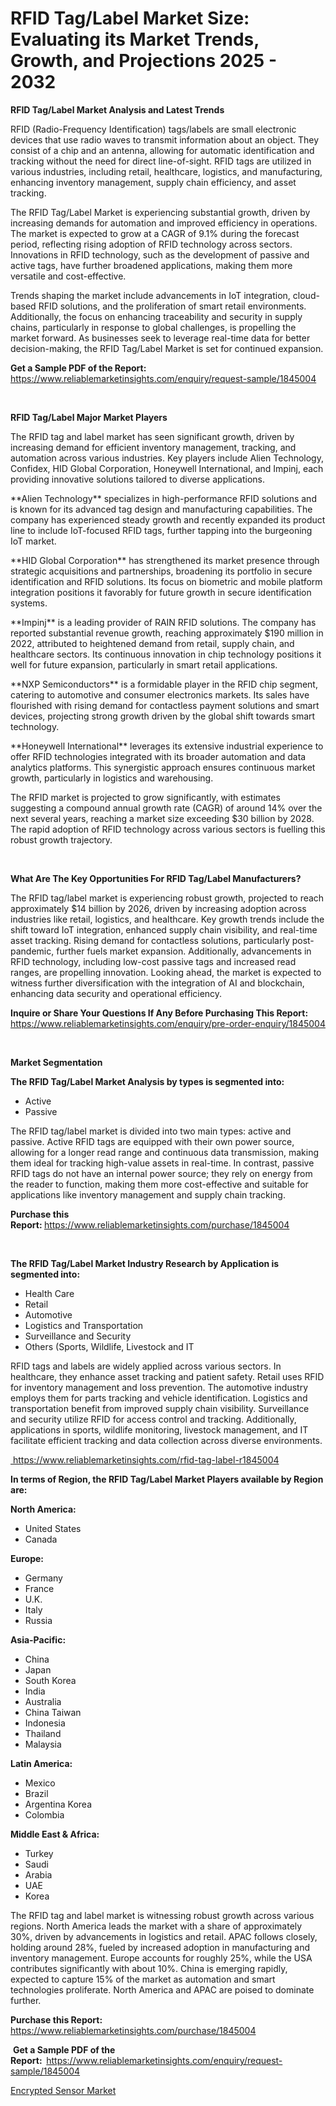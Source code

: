 <p><h1>RFID Tag/Label Market Size: Evaluating its Market Trends, Growth, and Projections 2025 - 2032</h1></p><p><strong>RFID Tag/Label Market Analysis and Latest Trends</strong></p>
<p><p>RFID (Radio-Frequency Identification) tags/labels are small electronic devices that use radio waves to transmit information about an object. They consist of a chip and an antenna, allowing for automatic identification and tracking without the need for direct line-of-sight. RFID tags are utilized in various industries, including retail, healthcare, logistics, and manufacturing, enhancing inventory management, supply chain efficiency, and asset tracking.</p><p>The RFID Tag/Label Market is experiencing substantial growth, driven by increasing demands for automation and improved efficiency in operations. The market is expected to grow at a CAGR of 9.1% during the forecast period, reflecting rising adoption of RFID technology across sectors. Innovations in RFID technology, such as the development of passive and active tags, have further broadened applications, making them more versatile and cost-effective. </p><p>Trends shaping the market include advancements in IoT integration, cloud-based RFID solutions, and the proliferation of smart retail environments. Additionally, the focus on enhancing traceability and security in supply chains, particularly in response to global challenges, is propelling the market forward. As businesses seek to leverage real-time data for better decision-making, the RFID Tag/Label Market is set for continued expansion.</p></p>
<p><strong>Get a Sample PDF of the Report:&nbsp;</strong> <a href="https://www.reliablemarketinsights.com/enquiry/request-sample/1845004?utm_campaign=3036&utm_medium=2&utm_source=Github&utm_content=ia&utm_term=06042025&utm_id=rfid-taglabel">https://www.reliablemarketinsights.com/enquiry/request-sample/1845004</a></p>
<p>&nbsp;</p>
<p><strong>RFID Tag/Label Major Market Players</strong></p>
<p><p>The RFID tag and label market has seen significant growth, driven by increasing demand for efficient inventory management, tracking, and automation across various industries. Key players include Alien Technology, Confidex, HID Global Corporation, Honeywell International, and Impinj, each providing innovative solutions tailored to diverse applications.</p><p>**Alien Technology** specializes in high-performance RFID solutions and is known for its advanced tag design and manufacturing capabilities. The company has experienced steady growth and recently expanded its product line to include IoT-focused RFID tags, further tapping into the burgeoning IoT market.</p><p>**HID Global Corporation** has strengthened its market presence through strategic acquisitions and partnerships, broadening its portfolio in secure identification and RFID solutions. Its focus on biometric and mobile platform integration positions it favorably for future growth in secure identification systems.</p><p>**Impinj** is a leading provider of RAIN RFID solutions. The company has reported substantial revenue growth, reaching approximately $190 million in 2022, attributed to heightened demand from retail, supply chain, and healthcare sectors. Its continuous innovation in chip technology positions it well for future expansion, particularly in smart retail applications.</p><p>**NXP Semiconductors** is a formidable player in the RFID chip segment, catering to automotive and consumer electronics markets. Its sales have flourished with rising demand for contactless payment solutions and smart devices, projecting strong growth driven by the global shift towards smart technology.</p><p>**Honeywell International** leverages its extensive industrial experience to offer RFID technologies integrated with its broader automation and data analytics platforms. This synergistic approach ensures continuous market growth, particularly in logistics and warehousing.</p><p>The RFID market is projected to grow significantly, with estimates suggesting a compound annual growth rate (CAGR) of around 14% over the next several years, reaching a market size exceeding $30 billion by 2028. The rapid adoption of RFID technology across various sectors is fuelling this robust growth trajectory.</p></p>
<p>&nbsp;</p>
<p><strong>What Are The Key Opportunities For RFID Tag/Label Manufacturers?</strong></p>
<p><p>The RFID tag/label market is experiencing robust growth, projected to reach approximately $14 billion by 2026, driven by increasing adoption across industries like retail, logistics, and healthcare. Key growth trends include the shift toward IoT integration, enhanced supply chain visibility, and real-time asset tracking. Rising demand for contactless solutions, particularly post-pandemic, further fuels market expansion. Additionally, advancements in RFID technology, including low-cost passive tags and increased read ranges, are propelling innovation. Looking ahead, the market is expected to witness further diversification with the integration of AI and blockchain, enhancing data security and operational efficiency.</p></p>
<p><strong>Inquire or Share Your Questions If Any Before Purchasing This Report:</strong> <a href="https://www.reliablemarketinsights.com/enquiry/pre-order-enquiry/1845004?utm_campaign=3036&utm_medium=2&utm_source=Github&utm_content=ia&utm_term=06042025&utm_id=rfid-taglabel">https://www.reliablemarketinsights.com/enquiry/pre-order-enquiry/1845004</a></p>
<p>&nbsp;</p>
<p><strong>Market Segmentation</strong></p>
<p><strong>The RFID Tag/Label Market Analysis by types is segmented into:</strong></p>
<p><ul><li>Active</li><li>Passive</li></ul></p>
<p><p>The RFID tag/label market is divided into two main types: active and passive. Active RFID tags are equipped with their own power source, allowing for a longer read range and continuous data transmission, making them ideal for tracking high-value assets in real-time. In contrast, passive RFID tags do not have an internal power source; they rely on energy from the reader to function, making them more cost-effective and suitable for applications like inventory management and supply chain tracking.</p></p>
<p><strong>Purchase this Report:&nbsp;</strong><a href="https://www.reliablemarketinsights.com/purchase/1845004?utm_campaign=3036&utm_medium=2&utm_source=Github&utm_content=ia&utm_term=06042025&utm_id=rfid-taglabel">https://www.reliablemarketinsights.com/purchase/1845004</a></p>
<p>&nbsp;</p>
<p><strong>The RFID Tag/Label Market Industry Research by Application is segmented into:</strong></p>
<p><ul><li>Health Care</li><li>Retail</li><li>Automotive</li><li>Logistics and Transportation</li><li>Surveillance and Security</li><li>Others (Sports, Wildlife, Livestock and IT</li></ul></p>
<p><p>RFID tags and labels are widely applied across various sectors. In healthcare, they enhance asset tracking and patient safety. Retail uses RFID for inventory management and loss prevention. The automotive industry employs them for parts tracking and vehicle identification. Logistics and transportation benefit from improved supply chain visibility. Surveillance and security utilize RFID for access control and tracking. Additionally, applications in sports, wildlife monitoring, livestock management, and IT facilitate efficient tracking and data collection across diverse environments.</p></p>
<p><a href="https://www.reliablemarketinsights.com/rfid-tag-label-r1845004?utm_campaign=3036&utm_medium=2&utm_source=Github&utm_content=ia&utm_term=06042025&utm_id=rfid-taglabel">&nbsp;https://www.reliablemarketinsights.com/rfid-tag-label-r1845004</a></p>
<p><strong>In terms of Region, the RFID Tag/Label Market Players available by Region are:</strong></p>
<p>
    <p> <strong> North America: </strong>
        <ul>
            <li>United States</li>
            <li>Canada</li>
        </ul>
        </p> 
    <p> <strong> Europe: </strong>
        <ul>
            <li>Germany</li>
            <li>France</li>
            <li>U.K.</li>
            <li>Italy</li>
            <li>Russia</li>
        </ul>
        </p> 
    <p> <strong> Asia-Pacific: </strong>
        <ul>
            <li>China</li>
            <li>Japan</li>
            <li>South Korea</li>
            <li>India</li>
            <li>Australia</li>
            <li>China Taiwan</li>
            <li>Indonesia</li>
            <li>Thailand</li>
            <li>Malaysia</li>
        </ul>
        </p> 
    <p> <strong> Latin America: </strong>
        <ul>
            <li>Mexico</li>
            <li>Brazil</li>
            <li>Argentina Korea</li>
            <li>Colombia</li>
        </ul>
        </p> 
    <p> <strong> Middle East & Africa: </strong>
        <ul>
            <li>Turkey</li>
            <li>Saudi</li>
            <li>Arabia</li>
            <li>UAE</li>
            <li>Korea</li>
        </ul>
    </p>
    </p>
<p><p>The RFID tag and label market is witnessing robust growth across various regions. North America leads the market with a share of approximately 30%, driven by advancements in logistics and retail. APAC follows closely, holding around 28%, fueled by increased adoption in manufacturing and inventory management. Europe accounts for roughly 25%, while the USA contributes significantly with about 10%. China is emerging rapidly, expected to capture 15% of the market as automation and smart technologies proliferate. North America and APAC are poised to dominate further.</p></p>
<p><strong>Purchase this Report: </strong><a href="https://www.reliablemarketinsights.com/purchase/1845004?utm_campaign=3036&utm_medium=2&utm_source=Github&utm_content=ia&utm_term=06042025&utm_id=rfid-taglabel">https://www.reliablemarketinsights.com/purchase/1845004</a></p>
<p>&nbsp;<strong>Get a Sample PDF of the Report:&nbsp;&nbsp;</strong><a href="https://www.reliablemarketinsights.com/enquiry/request-sample/1845004?utm_campaign=3036&utm_medium=2&utm_source=Github&utm_content=ia&utm_term=06042025&utm_id=rfid-taglabel">https://www.reliablemarketinsights.com/enquiry/request-sample/1845004</a></p>
<p><strong></strong></p>
<p><p><a href="https://github.com/scaseiargas/Market-Research-Report-List-1/blob/main/encrypted-sensor-market.md?utm_campaign=3036&utm_medium=2&utm_source=Github&utm_content=ia&utm_term=06042025&utm_id=rfid-taglabel">Encrypted Sensor Market</a></p></p>